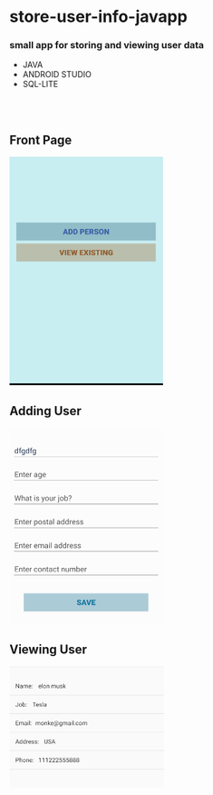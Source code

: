 # store-user-info-javapp

### small app for storing and viewing user data

<ul>
<li>JAVA</li>
<li>ANDROID STUDIO</li>
<li>SQL-LITE</li>
</ul>

<br><br>

## Front Page
<img src="examples/1.PNG" />

## Adding User
<img src="examples/2.PNG" />

## Viewing User
<img src="examples/3.PNG"/>
